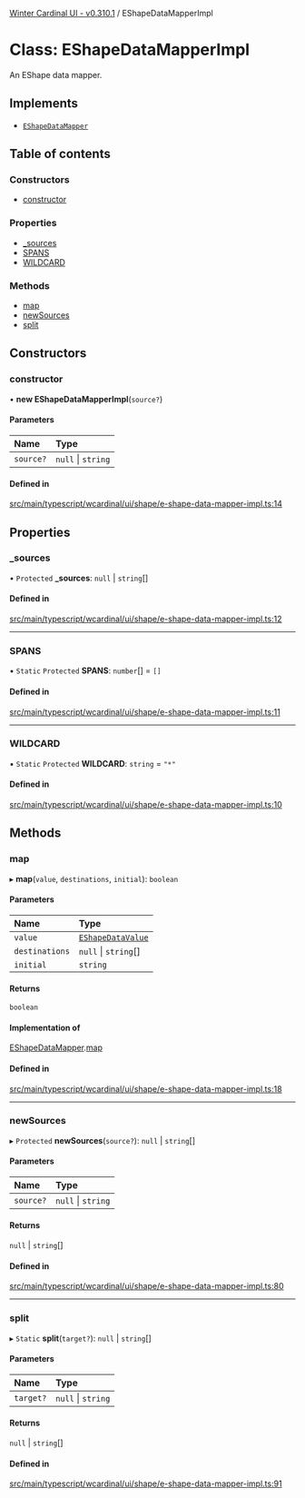 [Winter Cardinal UI - v0.310.1](../index.md) / EShapeDataMapperImpl

# Class: EShapeDataMapperImpl

An EShape data mapper.

## Implements

- [`EShapeDataMapper`](../interfaces/EShapeDataMapper.md)

## Table of contents

### Constructors

- [constructor](EShapeDataMapperImpl.md#constructor)

### Properties

- [\_sources](EShapeDataMapperImpl.md#_sources)
- [SPANS](EShapeDataMapperImpl.md#spans)
- [WILDCARD](EShapeDataMapperImpl.md#wildcard)

### Methods

- [map](EShapeDataMapperImpl.md#map)
- [newSources](EShapeDataMapperImpl.md#newsources)
- [split](EShapeDataMapperImpl.md#split)

## Constructors

### constructor

• **new EShapeDataMapperImpl**(`source?`)

#### Parameters

| Name | Type |
| :------ | :------ |
| `source?` | ``null`` \| `string` |

#### Defined in

[src/main/typescript/wcardinal/ui/shape/e-shape-data-mapper-impl.ts:14](https://github.com/winter-cardinal/winter-cardinal-ui/blob/v0.310.1/src/main/typescript/wcardinal/ui/shape/e-shape-data-mapper-impl.ts#L14)

## Properties

### \_sources

• `Protected` **\_sources**: ``null`` \| `string`[]

#### Defined in

[src/main/typescript/wcardinal/ui/shape/e-shape-data-mapper-impl.ts:12](https://github.com/winter-cardinal/winter-cardinal-ui/blob/v0.310.1/src/main/typescript/wcardinal/ui/shape/e-shape-data-mapper-impl.ts#L12)

___

### SPANS

▪ `Static` `Protected` **SPANS**: `number`[] = `[]`

#### Defined in

[src/main/typescript/wcardinal/ui/shape/e-shape-data-mapper-impl.ts:11](https://github.com/winter-cardinal/winter-cardinal-ui/blob/v0.310.1/src/main/typescript/wcardinal/ui/shape/e-shape-data-mapper-impl.ts#L11)

___

### WILDCARD

▪ `Static` `Protected` **WILDCARD**: `string` = `"*"`

#### Defined in

[src/main/typescript/wcardinal/ui/shape/e-shape-data-mapper-impl.ts:10](https://github.com/winter-cardinal/winter-cardinal-ui/blob/v0.310.1/src/main/typescript/wcardinal/ui/shape/e-shape-data-mapper-impl.ts#L10)

## Methods

### map

▸ **map**(`value`, `destinations`, `initial`): `boolean`

#### Parameters

| Name | Type |
| :------ | :------ |
| `value` | [`EShapeDataValue`](../interfaces/EShapeDataValue.md) |
| `destinations` | ``null`` \| `string`[] |
| `initial` | `string` |

#### Returns

`boolean`

#### Implementation of

[EShapeDataMapper](../interfaces/EShapeDataMapper.md).[map](../interfaces/EShapeDataMapper.md#map)

#### Defined in

[src/main/typescript/wcardinal/ui/shape/e-shape-data-mapper-impl.ts:18](https://github.com/winter-cardinal/winter-cardinal-ui/blob/v0.310.1/src/main/typescript/wcardinal/ui/shape/e-shape-data-mapper-impl.ts#L18)

___

### newSources

▸ `Protected` **newSources**(`source?`): ``null`` \| `string`[]

#### Parameters

| Name | Type |
| :------ | :------ |
| `source?` | ``null`` \| `string` |

#### Returns

``null`` \| `string`[]

#### Defined in

[src/main/typescript/wcardinal/ui/shape/e-shape-data-mapper-impl.ts:80](https://github.com/winter-cardinal/winter-cardinal-ui/blob/v0.310.1/src/main/typescript/wcardinal/ui/shape/e-shape-data-mapper-impl.ts#L80)

___

### split

▸ `Static` **split**(`target?`): ``null`` \| `string`[]

#### Parameters

| Name | Type |
| :------ | :------ |
| `target?` | ``null`` \| `string` |

#### Returns

``null`` \| `string`[]

#### Defined in

[src/main/typescript/wcardinal/ui/shape/e-shape-data-mapper-impl.ts:91](https://github.com/winter-cardinal/winter-cardinal-ui/blob/v0.310.1/src/main/typescript/wcardinal/ui/shape/e-shape-data-mapper-impl.ts#L91)
